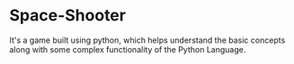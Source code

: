 # Space-Shooter
It's a game built using python, which helps understand the basic concepts along with some complex functionality of the Python Language.
